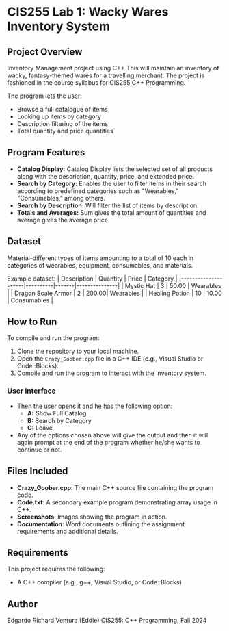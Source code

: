 # CIS255 Lab 1: Wacky Wares Inventory System

## Project Overview
Inventory Management project using C++ This will maintain an inventory of wacky, fantasy-themed wares for a travelling merchant. The project is fashioned in the course syllabus for CIS255 C++ Programming.

The program lets the user:
- Browse a full catalogue of items
- Looking up items by category
- Description filtering of the items
- Total quantity and price quantities`  

## Program Features
- **Catalog Display:** Catalog Display lists the selected set of all products along with the description, quantity, price, and extended price.
- **Search by Category:** Enables the user to filter items in their search according to predefined categories such as "Wearables," "Consumables," among others.
- **Search by Description:** Will filter the list of items by description.
- **Totals and Averages:** Sum gives the total amount of quantities and average gives the average price.

## Dataset
Material-different types of items amounting to a total of 10 each in categories of wearables, equipment, consumables, and materials.

Example dataset:
| Description         | Quantity | Price | Category      |
|---------------------|----------|-------|---------------|
| Mystic Hat          | 3        | 50.00 | Wearables     |
| Dragon Scale Armor  | 2        | 200.00| Wearables     |
| Healing Potion      | 10       | 10.00 | Consumables   |

## How to Run
To compile and run the program:
1. Clone the repository to your local machine.
2. Open the `Crazy_Goober.cpp` file in a C++ IDE (e.g., Visual Studio or Code::Blocks).
3. Compile and run the program to interact with the inventory system.

### User Interface
- Then the user opens it and he has the following option:
  - **A:** Show Full Catalog
  - **B:** Search by Category
  - **C:** Leave
- Any of the options chosen above will give the output and then it will again prompt at the end of the program whether he/she wants to continue or not.

## Files Included
- **Crazy_Goober.cpp**: The main C++ source file containing the program code.
- **Code.txt**: A secondary example program demonstrating array usage in C++.
- **Screenshots**: Images showing the program in action.
- **Documentation**: Word documents outlining the assignment requirements and additional details.

## Requirements
This project requires the following:
- A C++ compiler (e.g., g++, Visual Studio, or Code::Blocks)

## Author
Edgardo Richard Ventura (Eddie)
CIS255: C++ Programming, Fall 2024
